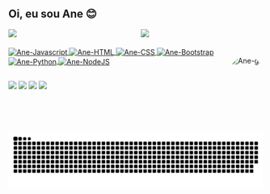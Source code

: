 ## Oi, eu sou Ane 😊

<div>
  <a href="https://github.com/AneDuarte">
  <img width="48%" src="https://github-readme-stats.vercel.app/api?username=AneDuarte&show_icons=true&theme=tokyonight&include_all_commits=true&count_private=true"/>
  <img width="48%" align="right" src="https://github-readme-stats.vercel.app/api/top-langs/?username=AneDuarte&layout=compact&langs_count=7&theme=tokyonight"/>
</div>
  
<div style="display: inline_block"><br>
  <img align="center" alt="Ane-Javascript" height="30" width="40" src="https://cdn.jsdelivr.net/gh/devicons/devicon/icons/javascript/javascript-original.svg">
  <img align="center" alt="Ane-HTML" height="30" width="40" src="https://cdn.jsdelivr.net/gh/devicons/devicon/icons/html5/html5-original.svg">
  <img align="center" alt="Ane-CSS" height="30" width="40" src="https://cdn.jsdelivr.net/gh/devicons/devicon/icons/css3/css3-original.svg">
  <img align="center" alt="Ane-Bootstrap" height="30" width="40" src="https://cdn.jsdelivr.net/gh/devicons/devicon/icons/bootstrap/bootstrap-original.svg">
  <img align="center" alt="Ane-Python" height="30" width="40" src="https://cdn.jsdelivr.net/gh/devicons/devicon/icons/python/python-original.svg">
  <img align="center" alt="Ane-NodeJS" height="30" width="40" src="https://cdn.jsdelivr.net/gh/devicons/devicon/icons/nodejs/nodejs-original.svg">
  <img align="right" alt="Ane-gif" height="150" style="border-radius:50px;" src="https://cdn.discordapp.com/attachments/917778748374384642/917778823183994910/picasion.com_0b01889b0e59e306d486874039c7f81e.gif">
</div>

##

  <div> 
   <a href="https://www.linkedin.com/in/anebduarte/" target="_blank"><img src="https://img.shields.io/badge/-LinkedIn-%230077B5?style=for-the-badge&logo=linkedin&logoColor=white" target="_blank"></a>
    <a href="https://gitlab.com/AneDuarte" target="_blank"><img src="https://img.shields.io/badge/GitLab-330F63?style=for-the-badge&logo=gitlab&logoColor=white" target="_blank"></a>
  <a href = "mailto:anart.lodes73@gmail.com"><img src="https://img.shields.io/badge/-Gmail-%23333?style=for-the-badge&logo=gmail&logoColor=white" target="_blank"></a>
  <a href = "mailto:ane_duarte@outlook.com"><img src="https://img.shields.io/badge/Microsoft_Outlook-0078D4?style=for-the-badge&logo=microsoft-outlook&logoColor=white" target="_blank"></a>
 
 ![Snake animation](https://github.com/AneDuarte/AneDuarte/blob/output/github-contribution-grid-snake.svg)
 
</div>
  
